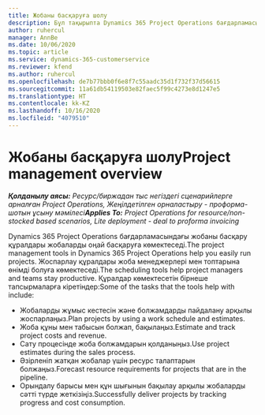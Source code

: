 ```yaml
---
title: Жобаны басқаруға шолу
description: Бұл тақырыпта Dynamics 365 Project Operations бағдарламасындағы жобаны басқару туралы ақпарат берілген.
author: ruhercul
manager: AnnBe
ms.date: 10/06/2020
ms.topic: article
ms.service: dynamics-365-customerservice
ms.reviewer: kfend
ms.author: ruhercul
ms.openlocfilehash: de7b77bbb0f6e8f7c55aadc35d1f732f37d56615
ms.sourcegitcommit: 11a61db54119503e82faec5f99c4273e8d1247e5
ms.translationtype: HT
ms.contentlocale: kk-KZ
ms.lasthandoff: 10/16/2020
ms.locfileid: "4079510"
---
```

# <a name="project-management-overview"></a><span data-ttu-id="72c76-103">Жобаны басқаруға шолу</span><span class="sxs-lookup"><span data-stu-id="72c76-103">Project management overview</span></span>

<span data-ttu-id="72c76-104">_**Қолданылу аясы:** Ресурс/биржадан тыс негіздегі сценарийлерге арналған Project Operations, Жеңілдетілген орналастыру - проформа-шотын ұсыну мәмілесі_</span><span class="sxs-lookup"><span data-stu-id="72c76-104">_**Applies To:** Project Operations for resource/non-stocked based scenarios, Lite deployment - deal to proforma invoicing_</span></span>

<span data-ttu-id="72c76-105">Dynamics 365 Project Operations бағдарламасындағы жобаны басқару құралдары жобаларды оңай басқаруға көмектеседі.</span><span class="sxs-lookup"><span data-stu-id="72c76-105">The project management tools in Dynamics 365 Project Operations help you easily run projects.</span></span> <span data-ttu-id="72c76-106">Жоспарлау құралдары жоба менеджерлері мен топтарына өнімді болуға көмектеседі.</span><span class="sxs-lookup"><span data-stu-id="72c76-106">The scheduling tools help project managers and teams stay productive.</span></span> <span data-ttu-id="72c76-107">Құралдар көмектесетін бірнеше тапсырмаларға кіретіндер:</span><span class="sxs-lookup"><span data-stu-id="72c76-107">Some of the tasks that the tools help with include:</span></span>

- <span data-ttu-id="72c76-108">Жобаларды жұмыс кестесін және болжамдарды пайдалану арқылы жоспарлаңыз.</span><span class="sxs-lookup"><span data-stu-id="72c76-108">Plan projects by using a work schedule and estimates.</span></span>
- <span data-ttu-id="72c76-109">Жоба құны мен табысын болжап, бақылаңыз.</span><span class="sxs-lookup"><span data-stu-id="72c76-109">Estimate and track project costs and revenue.</span></span>
- <span data-ttu-id="72c76-110">Сату процесінде жоба болжамдарын қолданыңыз.</span><span class="sxs-lookup"><span data-stu-id="72c76-110">Use project estimates during the sales process.</span></span>
- <span data-ttu-id="72c76-111">Әзірленіп жатқан жобалар үшін ресурс талаптарын болжаңыз.</span><span class="sxs-lookup"><span data-stu-id="72c76-111">Forecast resource requirements for projects that are in the pipeline.</span></span>
- <span data-ttu-id="72c76-112">Орындалу барысы мен құн шығынын бақылау арқылы жобаларды сәтті түрде жеткізіңіз.</span><span class="sxs-lookup"><span data-stu-id="72c76-112">Successfully deliver projects by tracking progress and cost consumption.</span></span>
